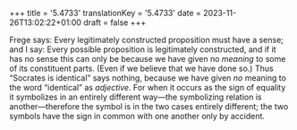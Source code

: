+++
title = '5.4733'
translationKey = '5.4733'
date = 2023-11-26T13:02:22+01:00
draft = false
+++

Frege says: Every legitimately constructed proposition must have a sense; and I say: Every possible proposition is legitimately constructed, and if it has no sense this can only be because we have given no <em>meaning</em> to some of its constituent parts.
(Even if we believe that we have done so.)
Thus “Socrates is identical” says nothing, because we have given <em>no</em> meaning to the word “identical” as <em>adjective</em>. For when it occurs as the sign of equality it symbolizes in an entirely different way—the symbolizing relation is another—therefore the symbol is in the two cases entirely different; the two symbols have the sign in common with one another only by accident.
